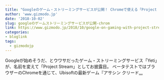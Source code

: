 ```yaml
---
title: "Googleのゲーム・ストリーミングサービスが公開！ Chromeで使える「Project Stream」"
author: 'www.gizmodo.jp'
date: '2018-10-02'
slug: googleのゲームストリーミングサービスが公開-chrom
link: https://www.gizmodo.jp/2018/10/google-on-gaming-with-project-stream.html
categories:
- bloglink
tags:
  - gizmodojp
---
```


Googleが始めそうだ、とウワサだったゲーム・ストリーミングサービス「Yeti」が、名前を変えて「Project Stream」としてお披露目。 ベータテストではブラウザーのChromeを通じて、Ubisoftの最新ゲーム『アサシン クリード[... <i class="fas fa-external-link-alt"></i>](https://www.gizmodo.jp/2018/10/google-on-gaming-with-project-stream.html)

